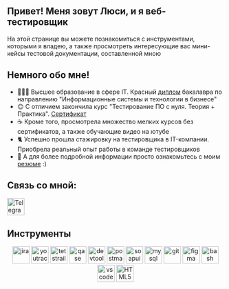 <h2>Привет! Меня зовут Люси, и я веб-тестировщик</h2>
<p>На этой странице вы можете познакомиться с инструментами, которыми я владею, а также просмотреть интересующие вас мини-кейсы тестовой документации, составленной мною</p> 

<h2>Немного обо мне!</h2>
<ul>
<li> 👩🏻‍💻 </h2> Высшее образование в сфере IT. Красный <a href="https://drive.google.com/file/d/1ZLaE_vsG-bdGf0pZxbhCldgChWrZ3Nn5/view?usp=sharing">диплом</a> бакалавра по направлению "Информационные системы и технологии в бизнесе" </li>
<li> 😌 С отличием закончила курс "Тестирование ПО с нуля. Теория + Практика". <a href="https://drive.google.com/file/d/1I9SgGjZDI4yUmsC_b8_0KRKEbpIu03WI/view?usp=sharing">Сертификат</a> </li>
<li> ☕ Кроме того, просмотрела множество мелких курсов без сертификатов, а также обучающие видео на ютубе</li>
<li> 🐈‍ Успешно прошла стажировку на тестировщика в IT-компании. Приобрела реальный опыт работы в команде тестировщиков </li>
<li> 📙 А для более подробной информации просто ознакомьтесь с моим <a href="https://drive.google.com/file/d/1NSne49aWXzQyw0Rpxgy2VnBNMz1zwPPg/view?usp=sharing">резюме</a> :) </li> 
</ul>
<h2>Связь со мной:</h2>
<div id="badges">
  <p>
  <a href="https://t.me/lusiykas" rel="nofollow">
  <img src="https://camo.githubusercontent.com/fcbf048deb1f46a9fdfea57f18321f6e641acb024cbe91522b2fb1534803251c/68747470733a2f2f696d672e69636f6e73382e636f6d2f3f73697a653d3531322669643d363333303626666f726d61743d706e67" title="Telegram"  alt="Telegram" width="40"/>
  </a>
</p>
</div>
<h2>Инструменты</h2>
<p align="center">
<img src="https://cdn.jsdelivr.net/gh/devicons/devicon/icons/jira/jira-original.svg" title="jira" alt="jira" width="40" height="40"/>
<img src="https://upload.wikimedia.org/wikipedia/commons/thumb/8/8d/YouTrack_Icon.svg/1024px-YouTrack_Icon.svg.png?20200803082248" title="youtrack" alt="youtrack" width="40" height="40"/>
<img src="https://codahosted.io/packs/21236/unversioned/assets/LOGO/ba1091c59bab89cd2fd0f289622731fe16113d7b00905abe64759c313a4b73b76c1b0426076ed76cb74752234c734131df46992d5b8b48fc13e264240e4f7119f736cfeb64df36ded54b5cbf6198b9cadedf18dd0cac5c7dbcd16e6336c29363cd1292ba" title="testrail" alt="tetstrail" width="40" height="40"/>
<img src="https://luna1.co/eb0187.png" title="qase" alt="qase" width="40" height="40"/>
<img src="https://d33wubrfki0l68.cloudfront.net/38b5c953a4667366685d55db55d057c86db1fc54/a0fdc/static/acae6b24d940347661ca901ea07f47c1/chrome-dev-logo-icon.png" title="devtools" alt="devtools" width="40" height="40"/>
<img src="https://www.svgrepo.com/show/354202/postman-icon.svg" title="postman" alt="postman" width="40" height="40"/>
<img src="https://encrypted-tbn0.gstatic.com/images?q=tbn:ANd9GcTDLj-17hLuPse4K5lo4VLNFRn89rjLSB-KKIZMdNjB0Q&s" title="soapui" alt="soapui" width="40" height="40"/>
<img src="https://cdn.jsdelivr.net/gh/devicons/devicon/icons/mysql/mysql-original.svg" title="mysql" alt="mysql" width="40" height="40"/>
<img src="https://cdn.jsdelivr.net/gh/devicons/devicon/icons/git/git-original.svg" title="git" alt="git" width="40" height="40"/>
<img src="https://cdn.jsdelivr.net/gh/devicons/devicon/icons/figma/figma-original.svg" title="figma" alt="figma" width="40" height="40"/>
<img src="https://upload.wikimedia.org/wikipedia/commons/thumb/4/4b/Bash_Logo_Colored.svg/1024px-Bash_Logo_Colored.svg.png?20180723054350" title="bash" alt="bash" width="40" height="40"/>
<img src="https://cdn.jsdelivr.net/gh/devicons/devicon/icons/vscode/vscode-original.svg" title="vscode" alt="vscode" width="40" height="40"/>
<img src="https://cdn-icons-png.flaticon.com/512/919/919827.png" title="HTML5" alt="HTML5" width="40" height="40"/>
</p>

